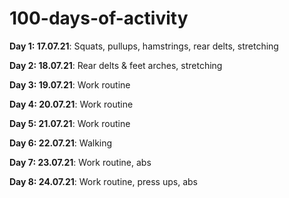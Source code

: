 # 100-days-of-activity

**Day 1: 17.07.21**: Squats, pullups, hamstrings, rear delts, stretching

**Day 2: 18.07.21**: Rear delts & feet arches, stretching

**Day 3: 19.07.21**: Work routine

**Day 4: 20.07.21**: Work routine

**Day 5: 21.07.21**: Work routine

**Day 6: 22.07.21**: Walking

**Day 7: 23.07.21**: Work routine, abs

**Day 8: 24.07.21**: Work routine, press ups, abs
